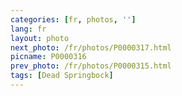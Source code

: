 ```yaml
---
categories: [fr, photos, '']
lang: fr
layout: photo
next_photo: /fr/photos/P0000317.html
picname: P0000316
prev_photo: /fr/photos/P0000315.html
tags: [Dead Springbock]
---
```

